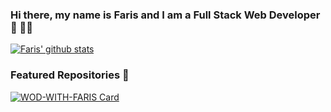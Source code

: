 ### Hi there, my name is Faris and I am a Full Stack Web Developer 👋 👨‍💻

[![Faris' github stats](https://github-readme-stats.vercel.app/api?username=farisaziz12&count_private=true&show_icons=true&theme=dark)](https://github.com/farisaziz12)

### Featured Repositories 👾

[![WOD-WITH-FARIS Card](https://github-readme-stats.vercel.app/api/pin/?username=farisaziz12&repo=wod-with-faris-frontend)](https://github.com/farisaziz12/wod_with_faris_frontend)

<!--
**farisaziz12/farisaziz12** is a ✨ _special_ ✨ repository because its `README.md` (this file) appears on your GitHub profile.

Here are some ideas to get you started:

- 🔭 I’m currently working on ...
- 🌱 I’m currently learning ...
- 👯 I’m looking to collaborate on ...
- 🤔 I’m looking for help with ...
- 💬 Ask me about ...
- 📫 How to reach me: ...
- 😄 Pronouns: ...
- ⚡ Fun fact: ...
-->
